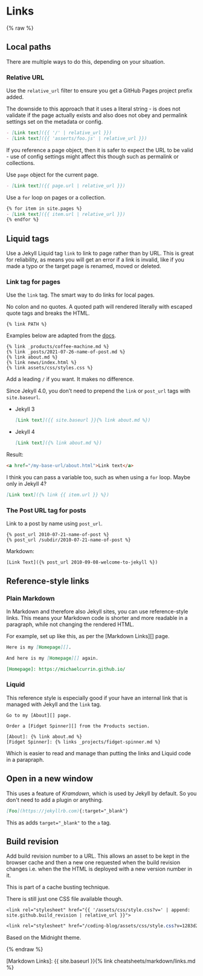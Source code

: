 # Links

{% raw %}

## Local paths

There are multiple ways to do this, depending on your situation.

### Relative URL

Use the `relative_url` filter to ensure you get a GitHub Pages project prefix added.

The downside to this approach that it uses a literal string - is does not validate if the page actually exists and also does not obey and permalink settings set on the metadata or config.

```markdown
- [Link text]({{ '/' | relative_url }})
- [Link text]({{ 'asserts/foo.js' | relative_url }})
```

If you reference a page object, then it is safer to expect the URL to be valid - use of config settings might affect this though such as permalink or collections.

Use `page` object for the current page.

```markdown
- [Link text]({{ page.url | relative_url }})
```

Use a `for` loop on pages or a collection.

```markdown
{% for item in site.pages %}
- [Link text]({{ item.url | relative_url }})
{% endfor %}
```


## Liquid tags

Use a Jekyll Liquid tag `link` to link to page rather than by URL. This is great for reliability, as means you will get an error if a link is invalid, like if you made a typo or the target page is renamed, moved or deleted.

### Link tag for pages

Use the `link` tag. The smart way to do links for local pages.

No colon and no quotes. A quoted path will rendered literally with escaped quote tags and breaks the HTML.

```liquid
{% link PATH %}
```

Examples below are adapted from the [docs](https://jekyllrb.com/docs/liquid/tags/).

```liquid
{% link _products/coffee-machine.md %}
{% link _posts/2021-07-26-name-of-post.md %}
{% link about.md %}
{% link news/index.html %}
{% link assets/css/styles.css %}
```

Add a leading `/` if you want. It makes no difference.

Since Jekyll 4.0, you don’t need to prepend the `link` or `post_url` tags with `site.baseurl`.

- Jekyll 3
    ```md
    [Link text]({{ site.baseurl }}{% link about.md %})
    ```
- Jekyll 4
    ```md
    [Link text]({% link about.md %})
    ```

Result:

```html
<a href="/my-base-url/about.html">Link text</a>
```

I think you can pass a variable too, such as when using a `for` loop. Maybe only in Jekyll 4?

```markdown
[Link text]({% link {{ item.url }} %})
```

### The Post URL tag for posts

Link to a post by name using `post_url`.

```liquid
{% post_url 2010-07-21-name-of-post %}
{% post_url /subdir/2010-07-21-name-of-post %}
```

Markdown:

```liquid
[Link Text]({% post_url 2010-09-08-welcome-to-jekyll %})
```


## Reference-style links

### Plain Markdown

In Markdown and therefore also Jekyll sites, you can use reference-style links. This means your Markdown code is shorter and more readable in a paragraph, while not changing the rendered HTML.

For example, set up like this, as per the [Markdown Links][] page.
```md
Here is my [Homepage][].

And here is my [Homepage][] again.

[Homepage]: https://michaelcurrin.github.io/
```

### Liquid

This reference style is especially good if your have an internal link that is managed with Jekyll and the `link` tag.

```liquid
Go to my [About][] page.

Order a [Fidget Spinner][] from the Products section.

[About]: {% link about.md %}
[Fidget Spinner]: {% links _projects/fidget-spinner.md %}
```

Which is easier to read and manage than putting the links and Liquid code in a parapraph.


## Open in a new window

This uses a feature of _Kramdown_, which is used by Jekyll by default. So you don't need to add a plugin or anything.

```md
[Foo](https://jekyllrb.com){:target="_blank"}
```

This as adds `target="_blank"` to the `a` tag.


## Build revision

Add build revision number to a URL. This allows an asset to be kept in the browser cache and then a new one requested when the build revision changes i.e. when the the HTML is deployed with a new version number in it.

This is part of a cache busting technique.

There is still just one  CSS file available though.

```liquid
<link rel="stylesheet" href="{{ '/assets/css/style.css?v=' | append: site.github.build_revision | relative_url }}">
```

```css
<link rel="stylesheet" href="/coding-blog/assets/css/style.css?v=1283d21174f64150a302c80eca82d47bb5bdeb06">
```

Based on the Midnight theme.


{% endraw %}

[Markdown Links]: {{ site.baseurl }}{% link cheatsheets/markdown/links.md %}
